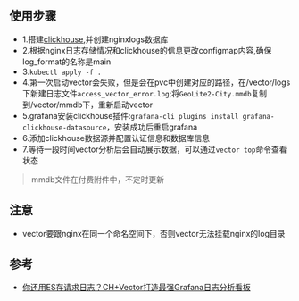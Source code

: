 ## 使用步骤
- 1.搭建[clickhouse][2],并创建nginxlogs数据库
- 2.根据nginx日志存储情况和clickhouse的信息更改configmap内容,确保log_format的名称是main
- 3.`kubectl apply -f .`
- 4.第一次启动vector会失败，但是会在pvc中创建对应的路径，在<pvc-dir>/vector/logs下新建日志文件`access_vector_error.log`;将`GeoLite2-City.mmdb`复制到<pvc-dir>/vector/mmdb下，重新启动vector
- 5.grafana安装clickhouse插件:`grafana-cli plugins install grafana-clickhouse-datasource`，安装成功后重启grafana
- 6.添加clickhouse数据源并配置认证信息和数据库信息
- 7.等待一段时间vector分析后会自动展示数据，可以通过`vector top`命令查看状态

> mmdb文件在付费附件中，不定时更新

## 注意
- vector要跟nginx在同一个命名空间下，否则vector无法挂载nginx的log目录

## 参考
- [你还用ES存请求日志？CH+Vector打造最强Grafana日志分析看板][1]

[1]: https://mp.weixin.qq.com/s?__biz=MzAwNzQ3MDIyMA==&mid=2247485456&idx=1&sn=1ed46f388d34041faae6ede651559fd1&chksm=9b7ce5f3ac0b6ce59f9b4ab1ff48f9acf149692c5df09990b8485d4ec40ebed6e3ab66af8d73&scene=178&cur_album_id=3669478369130889224#rd
[2]: ../../database/clickhouse
